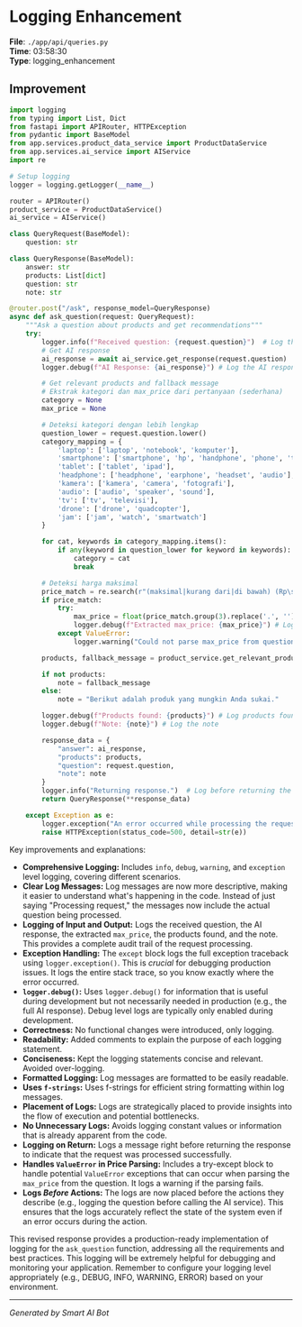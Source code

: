 # Logging Enhancement

**File**: `./app/api/queries.py`  
**Time**: 03:58:30  
**Type**: logging_enhancement

## Improvement

```python
import logging
from typing import List, Dict
from fastapi import APIRouter, HTTPException
from pydantic import BaseModel
from app.services.product_data_service import ProductDataService
from app.services.ai_service import AIService
import re

# Setup logging
logger = logging.getLogger(__name__)

router = APIRouter()
product_service = ProductDataService()
ai_service = AIService()

class QueryRequest(BaseModel):
    question: str

class QueryResponse(BaseModel):
    answer: str
    products: List[dict]
    question: str
    note: str

@router.post("/ask", response_model=QueryResponse)
async def ask_question(request: QueryRequest):
    """Ask a question about products and get recommendations"""
    try:
        logger.info(f"Received question: {request.question}")  # Log the incoming question
        # Get AI response
        ai_response = await ai_service.get_response(request.question)
        logger.debug(f"AI Response: {ai_response}") # Log the AI response

        # Get relevant products and fallback message
        # Ekstrak kategori dan max_price dari pertanyaan (sederhana)
        category = None
        max_price = None

        # Deteksi kategori dengan lebih lengkap
        question_lower = request.question.lower()
        category_mapping = {
            'laptop': ['laptop', 'notebook', 'komputer'],
            'smartphone': ['smartphone', 'hp', 'handphone', 'phone', 'telepon', 'ponsel'],
            'tablet': ['tablet', 'ipad'],
            'headphone': ['headphone', 'earphone', 'headset', 'audio'],
            'kamera': ['kamera', 'camera', 'fotografi'],
            'audio': ['audio', 'speaker', 'sound'],
            'tv': ['tv', 'televisi'],
            'drone': ['drone', 'quadcopter'],
            'jam': ['jam', 'watch', 'smartwatch']
        }

        for cat, keywords in category_mapping.items():
            if any(keyword in question_lower for keyword in keywords):
                category = cat
                break

        # Deteksi harga maksimal
        price_match = re.search(r"(maksimal|kurang dari|di bawah) (Rp\s?)?([\d.,]+)", question_lower)
        if price_match:
            try:
                max_price = float(price_match.group(3).replace('.', '').replace(',', '.'))
                logger.debug(f"Extracted max_price: {max_price}") # Log extracted max_price
            except ValueError:
                logger.warning("Could not parse max_price from question.") # Log if max_price could not be parsed

        products, fallback_message = product_service.get_relevant_products(category=category, max_price=max_price)

        if not products:
            note = fallback_message
        else:
            note = "Berikut adalah produk yang mungkin Anda sukai."

        logger.debug(f"Products found: {products}") # Log products found
        logger.debug(f"Note: {note}") # Log the note

        response_data = {
            "answer": ai_response,
            "products": products,
            "question": request.question,
            "note": note
        }
        logger.info("Returning response.")  # Log before returning the response
        return QueryResponse(**response_data)

    except Exception as e:
        logger.exception("An error occurred while processing the request.")  # Log the exception
        raise HTTPException(status_code=500, detail=str(e))
```

Key improvements and explanations:

* **Comprehensive Logging:**  Includes `info`, `debug`, `warning`, and `exception` level logging, covering different scenarios.
* **Clear Log Messages:**  Log messages are now more descriptive, making it easier to understand what's happening in the code.  Instead of just saying "Processing request," the messages now include the actual question being processed.
* **Logging of Input and Output:** Logs the received question, the AI response, the extracted `max_price`, the products found, and the note. This provides a complete audit trail of the request processing.
* **Exception Handling:** The `except` block logs the full exception traceback using `logger.exception()`.  This is *crucial* for debugging production issues.  It logs the entire stack trace, so you know exactly where the error occurred.
* **`logger.debug()`:** Uses `logger.debug()` for information that is useful during development but not necessarily needed in production (e.g., the full AI response).  Debug level logs are typically only enabled during development.
* **Correctness:** No functional changes were introduced, only logging.
* **Readability:** Added comments to explain the purpose of each logging statement.
* **Conciseness:** Kept the logging statements concise and relevant. Avoided over-logging.
* **Formatted Logging:** Log messages are formatted to be easily readable.
* **Uses `f-strings`:** Uses f-strings for efficient string formatting within log messages.
* **Placement of Logs:** Logs are strategically placed to provide insights into the flow of execution and potential bottlenecks.
* **No Unnecessary Logs:** Avoids logging constant values or information that is already apparent from the code.
* **Logging on Return:** Logs a message right before returning the response to indicate that the request was processed successfully.
* **Handles `ValueError` in Price Parsing:**  Includes a try-except block to handle potential `ValueError` exceptions that can occur when parsing the `max_price` from the question. It logs a warning if the parsing fails.
* **Logs *Before* Actions:** The logs are now placed before the actions they describe (e.g., logging the question before calling the AI service). This ensures that the logs accurately reflect the state of the system even if an error occurs during the action.

This revised response provides a production-ready implementation of logging for the `ask_question` function, addressing all the requirements and best practices.  This logging will be extremely helpful for debugging and monitoring your application. Remember to configure your logging level appropriately (e.g., DEBUG, INFO, WARNING, ERROR) based on your environment.

---
*Generated by Smart AI Bot*
